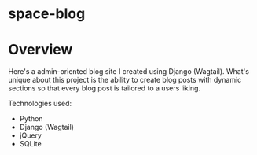 # space-blog

# Overview
Here's a admin-oriented blog site I created using Django (Wagtail). 
What's unique about this project is the ability to create blog posts with dynamic sections so that every blog post is tailored to a users liking.

Technologies used:
* Python
* Django (Wagtail)
* jQuery
* SQLite